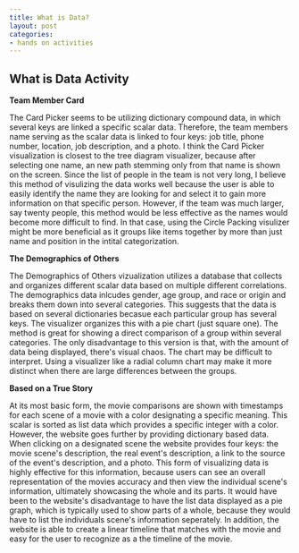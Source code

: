 ```yaml
---
title: What is Data?
layout: post
categories:
- hands on activities
---
```


## What is Data Activity

**Team Member Card**

The Card Picker seems to be utilizing dictionary compound data, in which several keys are linked a specific scalar data. Therefore, the team members name serving as the scalar data is linked to four keys: job title, phone number, location, job description, and a photo. I think the Card Picker visualization is closest to the tree diagram visualizer, because after selecting one name, an new path stemming only from that name is shown on the screen. Since the list of people in the team is not very long, I believe this method of visulizing the data works well because the user is able to easily identify the name they are looking for and select it to gain more information on that specific person. However, if the team was much larger, say twenty people, this method would be less effective as the names would become more difficult to find. In that case, using the Circle Packing visulizer might be more beneficial as it groups like items together by more than just name and position in the intital categorization. 

**The Demographics of Others**

The Demographics of Others vizualization utilizes a database that collects and organizes different scalar data based on multiple different correlations. The demographics data inlcudes gender, age group, and race or origin and breaks them down into several categories. This suggests that the data is based on several dictionaries becasue each particular group has several keys. The visualizer organizes this with a pie chart (just square one). The method is great for showing a direct comparison of a group within several categories. The only disadvantage to this version is that, with the amount of data being displayed, there's visual chaos. The chart may be difficult to interpret. Using a visualizer like a radial column chart may make it more distinct when there are large differences between the groups. 

**Based on a True Story**

At its most basic form, the movie comparisons are shown with timestamps for each scene of a movie with a color designating a specific meaning. This scalar is sorted as list data which provides a specific integer with a color. However, the website goes further by providing dictionary based data. When clicking on a designated scene the website provides four keys: the movie scene's description, the real event's description, a link to the source of the event's description, and a photo. This form of visualizing data is highly effective for this information, because users can see an overall representation of the movies accuracy and then view the individual scene's information, ultimately showcasing the whole and its parts. It would have been to the website's disadvantage to have the list data displayed as a pie graph, which is typically used to show parts of a whole, because they would have to list the individuals scene's information seperately. In addition, the website is able to create a linear timeline that matches with the movie and easy for the user to recognize as a the timeline of the movie. 
